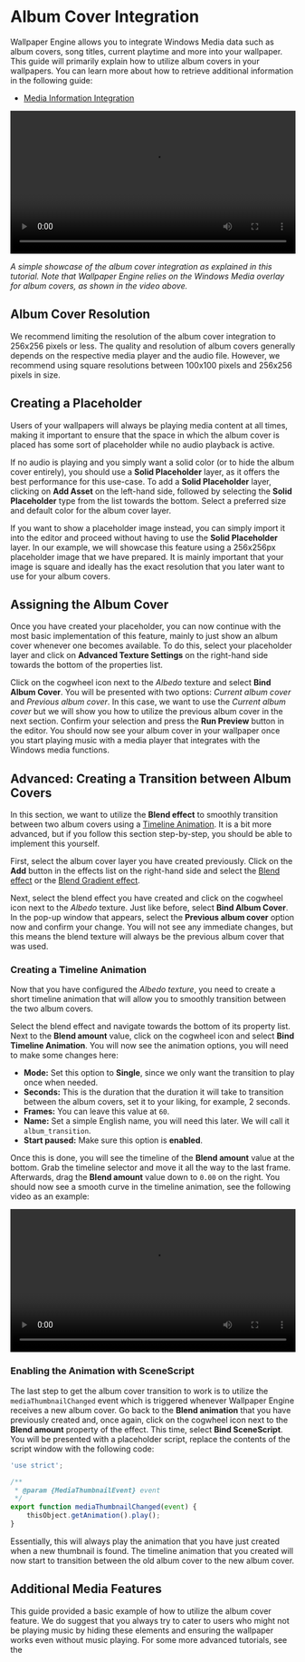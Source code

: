 # Album Cover Integration

Wallpaper Engine allows you to integrate Windows Media data such as album covers, song titles, current playtime and more into your wallpaper. This guide will primarily explain how to utilize album covers in your wallpapers. You can learn more about how to retrieve additional information in the following guide:

* [Media Information Integration](/en/scene/audiovisualizer/mediainformation.md)

<video width="100%" controls autoplay loop>
  <source src="/videos/album_simple_showcase.mp4" type="video/mp4">
  Your browser does not support the video tag.
</video>

*A simple showcase of the album cover integration as explained in this tutorial. Note that Wallpaper Engine relies on the Windows Media overlay for album covers, as shown in the video above.*

## Album Cover Resolution

We recommend limiting the resolution of the album cover integration to 256x256 pixels or less. The quality and resolution of album covers generally depends on the respective media player and the audio file. However, we recommend using square resolutions between 100x100 pixels and 256x256 pixels in size.

## Creating a Placeholder

Users of your wallpapers will always be playing media content at all times, making it important to ensure that the space in which the album cover is placed has some sort of placeholder while no audio playback is active.

If no audio is playing and you simply want a solid color (or to hide the album cover entirely), you should use a **Solid Placeholder** layer, as it offers the best performance for this use-case. To add a **Solid Placeholder** layer, clicking on **Add Asset** on the left-hand side, followed by selecting the **Solid Placeholder** type from the list towards the bottom. Select a preferred size and default color for the album cover layer.

If you want to show a placeholder image instead, you can simply import it into the editor and proceed without having to use the **Solid Placeholder** layer. In our example, we will showcase this feature using a 256x256px placeholder image that we have prepared. It is mainly important that your image is square and ideally has the exact resolution that you later want to use for your album covers.

## Assigning the Album Cover

Once you have created your placeholder, you can now continue with the most basic implementation of this feature, mainly to just show an album cover whenever one becomes available. To do this, select your placeholder layer and click on **Advanced Texture Settings** on the right-hand side towards the bottom of the properties list.

Click on the cogwheel icon next to the *Albedo* texture and select **Bind Album Cover**. You will be presented with two options: *Current album cover* and *Previous album cover*. In this case, we want to use the *Current album cover* but we will show you how to utilize the previous album cover in the next section. Confirm your selection and press the **Run Preview** button in the editor. You should now see your album cover in your wallpaper once you start playing music with a media player that integrates with the Windows media functions.

## Advanced: Creating a Transition between Album Covers

In this section, we want to utilize the **Blend effect** to smoothly transition between two album covers using a [Timeline Animation](/en/scene/timeline/introduction.md). It is a bit more advanced, but if you follow this section step-by-step, you should be able to implement this yourself.

First, select the album cover layer you have created previously. Click on the **Add** button in the effects list on the right-hand side and select the [Blend effect](/en/scene/effects/effect/blend.html) or the [Blend Gradient effect](/en/scene/effects/effect/blendgradient.html).

Next, select the blend effect you have created and click on the cogwheel icon next to the *Albedo* texture. Just like before, select **Bind Album Cover**. In the pop-up window that appears, select the **Previous album cover** option now and confirm your change. You will not see any immediate changes, but this means the blend texture will always be the previous album cover that was used.

### Creating a Timeline Animation

Now that you have configured the *Albedo texture*, you need to create a short timeline animation that will allow you to smoothly transition between the two album covers.

Select the blend effect and navigate towards the bottom of its property list. Next to the **Blend amount** value, click on the cogwheel icon and select **Bind Timeline Animation**. You will now see the animation options, you will need to make some changes here:

* **Mode:** Set this option to **Single**, since we only want the transition to play once when needed.
* **Seconds:** This is the duration that the duration it will take to transition between the album covers, set it to your liking, for example, 2 seconds.
* **Frames:** You can leave this value at `60`.
* **Name:** Set a simple English name, you will need this later. We will call it `album_transition`.
* **Start paused:** Make sure this option is **enabled**.

Once this is done, you will see the timeline of the **Blend amount** value at the bottom. Grab the timeline selector and move it all the way to the last frame. Afterwards, drag the **Blend amount** value down to `0.00` on the right. You should now see a smooth curve in the timeline animation, see the following video as an example:

<video width="100%" controls>
  <source src="/videos/album_blend.mp4" type="video/mp4">
  Your browser does not support the video tag.
</video>

### Enabling the Animation with SceneScript

The last step to get the album cover transition to work is to utilize the `mediaThumbnailChanged` event which is triggered whenever Wallpaper Engine receives a new album cover. Go back to the **Blend animation** that you have previously created and, once again, click on the cogwheel icon next to the **Blend amount** property of the effect. This time, select **Bind SceneScript**. You will be presented with a placeholder script, replace the contents of the script window with the following code:

```js
'use strict';

/**
 * @param {MediaThumbnailEvent} event
 */
export function mediaThumbnailChanged(event) {
	thisObject.getAnimation().play();
}
```

Essentially, this will always play the animation that you have just created when a new thumbnail is found. The timeline animation that you created will now start to transition between the old album cover to the new album cover.

## Additional Media Features

This guide provided a basic example of how to utilize the album cover feature. We do suggest that you always try to cater to users who might not be playing music by hiding these elements and ensuring the wallpaper works even without music playing. For some more advanced tutorials, see the